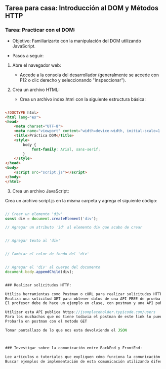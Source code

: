 ## Tarea para casa: Introducción al DOM y Métodos HTTP

### Tarea: Practicar con el DOM:

- Objetivo: Familiarizarte con la manipulación del DOM utilizando JavaScript.

- Pasos a seguir:

1. Abre el navegador web:

    - Accede a la consola del desarrollador (generalmente se accede con F12 o clic derecho y seleccionando "Inspeccionar").

2. Crea un archivo HTML:

    - Crea un archivo index.html con la siguiente estructura básica:

```html

<!DOCTYPE html>
<html lang="es">
<head>
    <meta charset="UTF-8">
    <meta name="viewport" content="width=device-width, initial-scale=1.0">
    <title>Práctica DOM</title>
    <style>
        body {
            font-family: Arial, sans-serif;
        }
    </style>
</head>
<body>
    <script src="script.js"></script>
</body>
</html>

```

3. Crea un archivo JavaScript:

Crea un archivo script.js en la misma carpeta y agrega el siguiente código:

```javascript

// Crear un elemento 'div'
const div = document.createElement('div');

// Agregar un atributo 'id' al elemento div que acabo de crear


// Agregar texto al 'div'


// Cambiar el color de fondo del 'div'


// Agregar el 'div' al cuerpo del documento
document.body.appendChild(div);


### Realizar solicitudes HTTP:

Utiliza herramientas como Postman o cURL para realizar solicitudes HTTP GET y POST a una API pública o local.
Realiza una solicitud GET para obtener datos de una API FREE de prueba.
El profesor debe de hace un ejemplo en clase, con postman y una API publica free.

Utilizar esta API publica https://jsonplaceholder.typicode.com/users
Para los muchachos que no tiene todavia el postman de este link lo pueden descargar https://www.postman.com/downloads/
Probarla en postman con el metodo GET

Tomar pantallazo de lo que nos esta devolviendo el JSON



### Investigar sobre la comunicación entre BackEnd y FrontEnd:

Lee artículos o tutoriales que expliquen cómo funciona la comunicación entre el BackEnd y el FrontEnd en una aplicación web.
Buscar ejemplos de implementación de esta comunicación utilizando diferentes tecnologías y protocolos, como REST, GraphQL o WebSockets.

